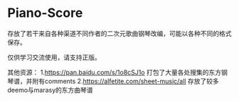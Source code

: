 # Piano-Score

存放了若干来自各种渠道不同作者的二次元歌曲钢琴改编，可能以各种不同的格式保存。

仅供学习交流使用，请支持正版。

其他资源：
1.https://pan.baidu.com/s/1o8cSJ1o  打包了大量各处搜集的东方钢琴谱，并附有comments
2.https://alfetite.com/sheet-music/all  存放了较多deemo与marasy的东方曲琴谱
